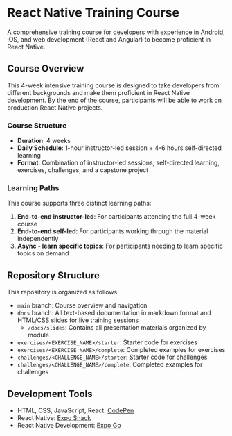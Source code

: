 # React Native Training Course

A comprehensive training course for developers with experience in Android, iOS, and web development (React and Angular) to become proficient in React Native.

## Course Overview

This 4-week intensive training course is designed to take developers from different backgrounds and make them proficient in React Native development. By the end of the course, participants will be able to work on production React Native projects.

### Course Structure

- **Duration**: 4 weeks
- **Daily Schedule**: 1-hour instructor-led session + 4-6 hours self-directed learning
- **Format**: Combination of instructor-led sessions, self-directed learning, exercises, challenges, and a capstone project

### Learning Paths

This course supports three distinct learning paths:

1. **End-to-end instructor-led**: For participants attending the full 4-week course
2. **End-to-end self-led**: For participants working through the material independently
3. **Async - learn specific topics**: For participants needing to learn specific topics on demand

## Repository Structure

This repository is organized as follows:

- `main` branch: Course overview and navigation
- `docs` branch: All text-based documentation in markdown format and HTML/CSS slides for live training sessions
  - `/docs/slides`: Contains all presentation materials organized by module
- `exercises/<EXERCISE_NAME>/starter`: Starter code for exercises
- `exercises/<EXERCISE_NAME>/complete`: Completed examples for exercises
- `challenges/<CHALLENGE_NAME>/starter`: Starter code for challenges
- `challenges/<CHALLENGE_NAME>/complete`: Completed examples for challenges


## Development Tools

- HTML, CSS, JavaScript, React: [CodePen](https://codepen.io/)
- React Native: [Expo Snack](https://snack.expo.dev/)
- React Native Development: [Expo Go](https://expo.dev/client)
